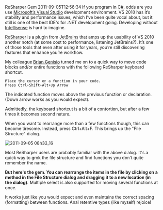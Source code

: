 ReSharper Gem
2011-09-05T12:56:34
If you program in C#, odds are you use [Microsoft’s Visual Studio](http://www.microsoft.com/visualstudio/en-us) development environment. VS 2010 has it’s stability and performance issues, which I’ve been quite vocal about, but it still is one of the best IDE's for .NET development going. Developing without [Intellisense](http://en.wikipedia.org/wiki/Intellisense) is hard to imagine.

[ReSharper](http://www.jetbrains.com/resharper/) is a plugin from [JetBrains](http://www.jetbrains.com/index.html) that amps up the usability of VS 2010 another notch (at some cost to performance, listening JetBrains?). It’s one of those tools that even after using it for years, you’re still discovering features that enhance you’re workflow. 

My colleague [Brian Genisio](http://houseofbilz.com/) turned me on to a quick way to move code blocks and/or entire functions with the following ReSharper keyboard shortcut.
    
      
    Place the cursor on a function in your code.  
    Press Ctrl+Shift+Alt+Up Arrow

  


The indicated function moves above the previous function or declaration. (Down arrow works as you would expect).

Admittedly, the keyboard shortcut is a bit of a contortion, but after a few times it becomes second nature.

When you want to rearrange more than a few functions though, this can become tiresome. Instead, press Ctrl+Alt+F. This brings up the "File Structure" dialog.

![2011-09-05 08h33_16](http://az667460.vo.msecnd.net/cdn/images/blog/Resharper-Gems_6EFD/2011-09-05-08h33_16.png)

Most ReSharper users are probably familiar with the above dialog. It's a quick way to grok the file structure and find functions you don't quite remember the name.

**But here's the gem. You can rearrange the items in the file by clicking on a method in the File Structure dialog and dragging it to a new location (in the dialog).** Multiple select is also supported for moving several functions at once.

It works just like you would expect and even maintains the correct spacing (formatting) between functions. Anal retentive types (like myself) rejoice! 
